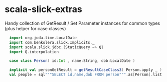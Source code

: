 scala-slick-extras
============

Handy collection of GetResult / Set Parameter instances for common types (plus helper for case classes)

```scala
  import org.joda.time.LocalDate
  import com.benkolera.slick.Implicits._
  import scala.slick.jdbc.{StaticQuery => Q}
  import Q.interpolation

  case class Person( id:Int , name:String, dob:LocalDate )

  implicit val personGetResult = getResultCaseClass3( Person.apply _ )
  val people = sql"""SELECT id,name,dob FROM person""".as[Person].list
```
